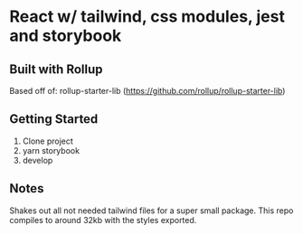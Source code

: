 # React w/ tailwind, css modules, jest and storybook
## Built with Rollup
Based off of: rollup-starter-lib (https://github.com/rollup/rollup-starter-lib)

## Getting Started
1. Clone project
2. yarn storybook
3. develop

## Notes

Shakes out all not needed tailwind files for a super small package. This repo
compiles to around 32kb with the styles exported.
